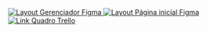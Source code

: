 <a href="https://www.figma.com/design/rHnClKDSuX3tgjkMPyievj/Prot%C3%B3tipos-funcionalidades---PI?node-id=0-1&t=VXQW2h70S5ibVwDG-0">
  <img alt="Layout Gerenciador Figma" src="https://img.shields.io/badge/Acessar%20Prototipos%20Gerenciador%20-Figma-%2304D361">
</a>
<a href=https://www.figma.com/design/dNOEUGGdTWjcNF1aYDXEbG/Prototipo-PI---site?node-id=0-1&t=fTFieJN6rOKHwzEO-0>
  <img alt="Layout Página inicial Figma" src="https://img.shields.io/badge/Acessar%20Prototipos%20Landing%20Page%20-Figma-%2304D361">
</a>
<a href=https://trello.com/b/8EgfAWCg/backlog-pi3>
  <img alt="Link Quadro Trello" src="https://img.shields.io/badge/Acessar%20Backlog%20-Trello-%3204">
</a>